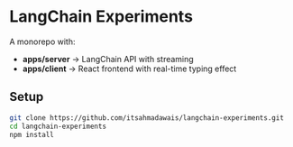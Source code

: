 # LangChain Experiments

A monorepo with:
- **apps/server** → LangChain API with streaming
- **apps/client** → React frontend with real-time typing effect

## Setup

```bash
git clone https://github.com/itsahmadawais/langchain-experiments.git
cd langchain-experiments
npm install
